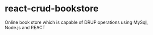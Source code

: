 # react-crud-bookstore
Online book store which is capable of DRUP operations using MySql, Node.js and REACT 
